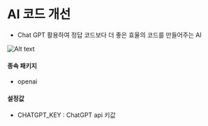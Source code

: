 # AI 코드 개선

- Chat GPT 활용하여 정답 코드보다 더 좋은 효율의 코드를 만들어주는 AI

![Alt text](image-1.png)

#### 종속 패키지

- openai

#### 설정값

- CHATGPT_KEY : ChatGPT api 키값

